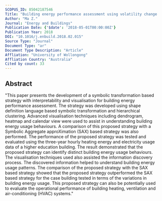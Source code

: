 ```yaml
---
SCOPUS_ID: 85042187546
Title: "Building energy performance assessment using volatility change based symbolic transformation and hierarchical clustering"
Author: "Ma Z."
Journal: "Energy and Buildings"
Publication Date: {'$date': '2018-05-01T00:00:00Z'}
Publication Year: 2018
DOI: "10.1016/j.enbuild.2018.02.015"
Source Type: "Journal"
Document Type: "ar"
Document Type Description: "Article"
Affliation: "University of Wollongong"
Affliation Country: "Australia"
Cited by count: 33
---
```


## Abstract
"This paper presents the development of a symbolic transformation based strategy with interpretability and visualisation for building energy performance assessment. The strategy was developed using shape definition language based symbolic transformation and hierarchical clustering. Advanced visualisation techniques including dendrogram, heatmap and calendar view were used to assist in understanding building energy usage behaviours. A comparison of this proposed strategy with a Symbolic Aggregate approXimation (SAX) based strategy was also performed. The performance of the proposed strategy was tested and evaluated using the three-year hourly heating energy and electricity usage data of a higher education building. The result demonstrated that the proposed strategy can identify distinct building energy usage behaviours. The visualisation techniques used also assisted the information discovery process. The discovered information helped to understand building energy usage patterns. The comparison of the proposed strategy with the SAX based strategy showed that the proposed strategy outperformed the SAX based strategy for the case building tested in terms of the variations in building energy usage. This proposed strategy can also be potentially used to evaluate the operational performance of building heating, ventilation and air-conditioning (HVAC) systems."
